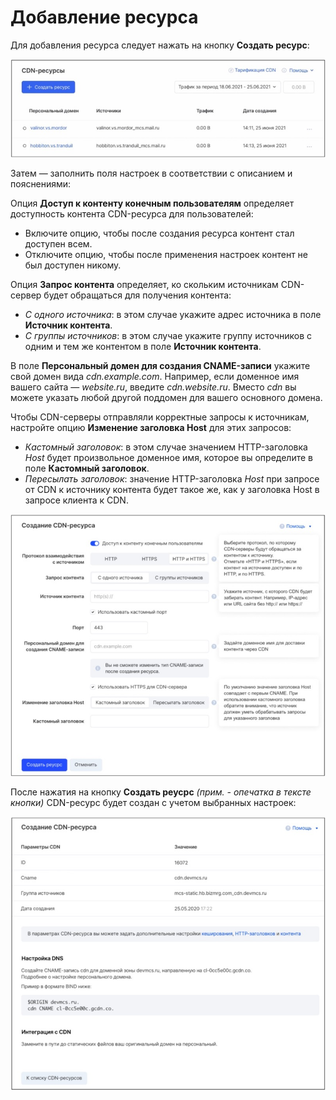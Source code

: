 # Добавление ресурса

Для добавления ресурса следует нажать на кнопку **Создать ресурс**:

![Resource initialization](resources/initialization.jpg)

Затем — заполнить поля настроек в соответствии с описанием и пояснениями:

Опция **Доступ к контенту конечным пользователям** определяет доступность контента CDN-ресурса для пользователей:

- Включите опцию, чтобы после создания ресурса контент стал доступен всем.
- Отключите опцию, чтобы после применения настроек контент не был доступен никому.

Опция **Запрос контента** определяет, ко скольким источникам CDN-сервер будет обращаться для получения контента:

- _С одного источника_: в этом случае укажите адрес источника в поле **Источник контента**.
- _С группы источников_: в этом случае укажите группу источников с одним и тем же контентом в поле **Источник контента**.

В поле **Персональный домен для создания CNAME-записи** укажите свой домен вида _cdn.example.com_. Например, если доменное имя вашего сайта — _website.ru_, введите _cdn.website.ru_. Вместо _cdn_ вы можете указать любой другой поддомен для вашего основного домена.

Чтобы CDN-серверы отправляли корректные запросы к источникам, настройте опцию **Изменение заголовка Host** для этих запросов:

- _Кастомный заголовок_: в этом случае значением HTTP-заголовка _Host_ будет произвольное доменное имя, которое вы определите в поле **Кастомный заголовок**.
- _Пересылать заголовок_: значение HTTP-заголовка _Host_ при запросе от CDN к источнику контента будет такое же, как у заголовка Host в запросе клиента к CDN.

![Resource configuration](resources/configuration.jpg)

После нажатия на кнопку **Создать реусрс** _(прим. - опечатка в тексте кнопки)_ CDN-ресурс будет создан с учетом выбранных настроек:

![Created resource](resources/result.jpg)
